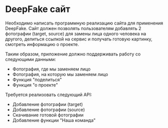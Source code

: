 # DeepFake сайт
Необходимо написать программную реализацию сайта для применения DeepFake. Сайт должен позволять пользователям добавлять 2 фотографии (target, source) для замены лица одного человека на другого, делиться ссылкой на сервис и получать готовую картинку, смотреть информацию о проекте.  

Таким образом, приложение должно поддерживать работу со следующими данными:

* Фотография, где мы заменяем лицо
* Фотография, на которую мы заменяем лицо
* Функция "поделиться"
* Функция "о проекте"

Требуется реализовать следующий API:

* Добавление фотографии (target)
* Добавление фотографии (source) 
* Скачивание готовой фотографии
* Добавление функции "Наша команда"
